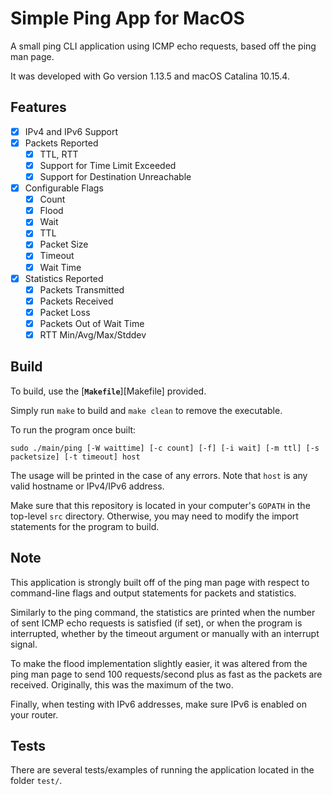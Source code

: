 # Simple Ping App for MacOS

A small ping CLI application using ICMP echo requests, based off the ping man page. 

It was developed with Go version 1.13.5 and macOS Catalina 10.15.4.

## Features

- [x] IPv4 and IPv6 Support
- [x] Packets Reported
    - [x] TTL, RTT
    - [x] Support for Time Limit Exceeded
    - [x] Support for Destination Unreachable
- [x] Configurable Flags
    - [x] Count
    - [x] Flood
    - [x] Wait
    - [x] TTL
    - [x] Packet Size
    - [x] Timeout
    - [x] Wait Time
- [x] Statistics Reported
    - [x] Packets Transmitted
    - [x] Packets Received
    - [x] Packet Loss
    - [x] Packets Out of Wait Time
    - [x] RTT Min/Avg/Max/Stddev

## Build

To build, use the [**`Makefile`**][Makefile] provided.

Simply run `make` to build and `make clean` to remove the executable.

To run the program once built:

`sudo ./main/ping [-W waittime] [-c count] [-f] [-i wait] [-m ttl] [-s packetsize] [-t timeout] host`

The usage will be printed in the case of any errors. Note that `host` is any valid hostname or IPv4/IPv6 address.

Make sure that this repository is located in your computer's `GOPATH` in the top-level `src` directory. Otherwise, you may need to modify the import statements for the program to build. 

## Note

This application is strongly built off of the ping man page with respect to command-line flags and output statements for packets and statistics.

Similarly to the ping command, the statistics are printed when the number of sent ICMP echo requests is satisfied (if set), or when the program is interrupted, whether by the timeout argument or manually with an interrupt signal.

To make the flood implementation slightly easier, it was altered from the ping man page to send 100 requests/second plus as fast as the packets are received. Originally, this was the maximum of the two.

Finally, when testing with IPv6 addresses, make sure IPv6 is enabled on your router.

## Tests

There are several tests/examples of running the application located in the folder `test/`. 







